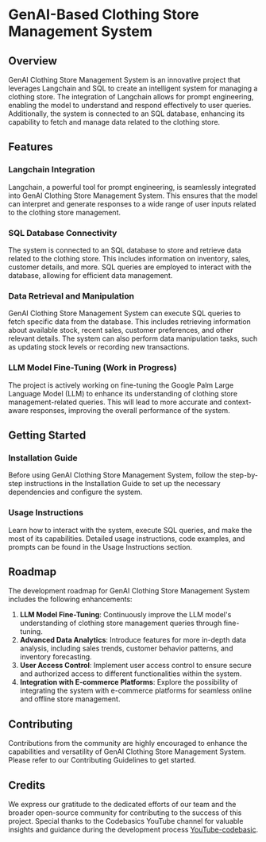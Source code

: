 # GenAI-Based Clothing Store Management System
## Overview
GenAI Clothing Store Management System is an innovative project that leverages Langchain and SQL to create an intelligent system for managing a clothing store. The integration of Langchain allows for prompt engineering, enabling the model to understand and respond effectively to user queries. Additionally, the system is connected to an SQL database, enhancing its capability to fetch and manage data related to the clothing store.

## Features
### Langchain Integration
Langchain, a powerful tool for prompt engineering, is seamlessly integrated into GenAI Clothing Store Management System. This ensures that the model can interpret and generate responses to a wide range of user inputs related to the clothing store management.

### SQL Database Connectivity
The system is connected to an SQL database to store and retrieve data related to the clothing store. This includes information on inventory, sales, customer details, and more. SQL queries are employed to interact with the database, allowing for efficient data management.

### Data Retrieval and Manipulation
GenAI Clothing Store Management System can execute SQL queries to fetch specific data from the database. This includes retrieving information about available stock, recent sales, customer preferences, and other relevant details. The system can also perform data manipulation tasks, such as updating stock levels or recording new transactions.

### LLM Model Fine-Tuning (Work in Progress)
The project is actively working on fine-tuning the Google Palm Large Language Model (LLM) to enhance its understanding of clothing store management-related queries. This will lead to more accurate and context-aware responses, improving the overall performance of the system.

## Getting Started
### Installation Guide
Before using GenAI Clothing Store Management System, follow the step-by-step instructions in the Installation Guide to set up the necessary dependencies and configure the system.

### Usage Instructions
Learn how to interact with the system, execute SQL queries, and make the most of its capabilities. Detailed usage instructions, code examples, and prompts can be found in the Usage Instructions section.

## Roadmap
The development roadmap for GenAI Clothing Store Management System includes the following enhancements:

1. **LLM Model Fine-Tuning**: Continuously improve the LLM model's understanding of clothing store management queries through fine-tuning.
2. **Advanced Data Analytics**: Introduce features for more in-depth data analysis, including sales trends, customer behavior patterns, and inventory forecasting.
3. **User Access Control**: Implement user access control to ensure secure and authorized access to different functionalities within the system.
4. **Integration with E-commerce Platforms**: Explore the possibility of integrating the system with e-commerce platforms for seamless online and offline store management.

## Contributing
Contributions from the community are highly encouraged to enhance the capabilities and versatility of GenAI Clothing Store Management System. Please refer to our Contributing Guidelines to get started.

## Credits
We express our gratitude to the dedicated efforts of our team and the broader open-source community for contributing to the success of this project. Special thanks to the Codebasics YouTube channel for valuable insights and guidance during the development process [YouTube-codebasic](https://www.youtube.com/watch?v=nAmC7SoVLd8&list=PLeo1K3hjS3uu0N_0W6giDXzZIcB07Ng_F).
